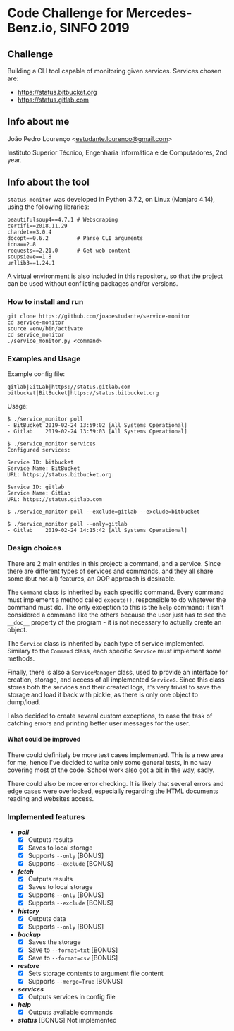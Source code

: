 # Code Challenge for Mercedes-Benz.io, SINFO 2019

## Challenge
Building a CLI tool capable of monitoring given services. Services chosen are:
* https://status.bitbucket.org
* https://status.gitlab.com

## Info about me
João Pedro Lourenço \<estudante.lourenco@gmail.com\>

Instituto Superior Técnico, Engenharia Informática e de Computadores, 2nd year.

## Info about the tool
`status-monitor` was developed in Python 3.7.2, on Linux (Manjaro 4.14), using the following libraries:

```
beautifulsoup4==4.7.1 # Webscraping
certifi==2018.11.29
chardet==3.0.4
docopt==0.6.2         # Parse CLI arguments
idna==2.8
requests==2.21.0      # Get web content
soupsieve==1.8
urllib3==1.24.1
```

A virtual environment is also included in this repository, so that the project can be used without conflicting packages and/or versions.

### How to install and run
```
git clone https://github.com/joaoestudante/service-monitor
cd service-monitor
source venv/bin/activate
cd service_monitor
./service_monitor.py <command>
```

### Examples and Usage
Example config file:
```
gitlab|GitLab|https://status.gitlab.com
bitbucket|BitBucket|https://status.bitbucket.org
```
Usage:

```console
$ ./service_monitor poll
- BitBucket 2019-02-24 13:59:02 [All Systems Operational]
- Gitlab    2019-02-24 13:59:03 [All Systems Operational]

$ ./service_monitor services
Configured services:

Service ID: bitbucket
Service Name: BitBucket
URL: https://status.bitbucket.org

Service ID: gitlab
Service Name: GitLab
URL: https://status.gitlab.com

$ ./service_monitor poll --exclude=gitlab --exclude=bitbucket

$ ./service_monitor poll --only=gitlab
- Gitlab    2019-02-24 14:15:42 [All Systems Operational]
```

### Design choices
There are 2 main entities in this project: a command, and a service. Since there are different types of services and commands, and they all share some (but not all) features, an OOP approach is desirable.

The `Command` class is inherited by each specific command. Every command must implement a method called `execute()`, responsible to do whatever the command must do. The only exception to this is the `help` command: it isn't considered a command like the others because the user just has to see the `__doc__` property of the program - it is not necessary to actually create an object.

The `Service` class is inherited by each type of service implemented. Similary to the `Command` class, each specific `Service` must implement some methods.

Finally, there is also a `ServiceManager` class, used to provide an interface for creation, storage, and access of all implemented `Service`s. Since this class stores both the services and their created logs, it's very trivial to save the storage and load it back with pickle, as there is only one object to dump/load.

I also decided to create several custom exceptions, to ease the task of catching errors and printing better user messages for the user.

#### What could be improved
There could definitely be more test cases implemented. This is a new area for me, hence I've decided to write only some general tests, in no way covering most of the code. School work also got a bit in the way, sadly.

There could also be more error checking. It is likely that several errors and edge cases were overlooked, especially regarding the HTML documents reading and websites access.

### Implemented features
* _**poll**_
  - [x] Outputs results
  - [x] Saves to local storage
  - [x] Supports `--only` [BONUS]
  - [x] Supports `--exclude` [BONUS]

* _**fetch**_
  - [x] Outputs results
  - [x] Saves to local storage
  - [x] Supports `--only` [BONUS]
  - [x] Supports `--exclude` [BONUS]

* _**history**_
  - [x] Outputs data
  - [x] Supports `--only` [BONUS]

* _**backup**_
  - [x] Saves the storage
  - [x] Save to `--format=txt` [BONUS]
  - [x] Save to `--format=csv` [BONUS]

* _**restore**_
  - [x] Sets storage contents to argument file content
  - [x] Supports `--merge=True` [BONUS]

* _**services**_
  - [x] Outputs services in config file

* _**help**_
  - [x] Outputs available commands

* _**status**_ [BONUS]
  Not implemented
